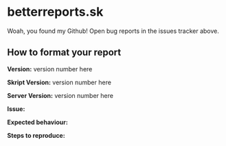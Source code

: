 # betterreports.sk

Woah, you found my Github! Open bug reports in the issues tracker above.

## How to format your report

__Version:__ version number here

__Skript Version:__ version number here

__Server Version:__ version number here

__Issue:__

__Expected behaviour:__

__Steps to reproduce:__
